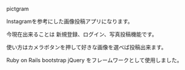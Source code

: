 pictgram

Instagramを参考にした画像投稿アプリになります。

今現在出来ることは
新規登録、ログイン、写真投稿機能です。

使い方はカメラボタンを押して好きな画像を選べば投稿出来ます。

Ruby on Rails
bootstrap
jQuery
をフレームワークとして使用しました。
